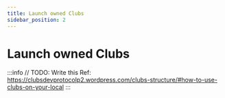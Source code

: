```yaml
---
title: Launch owned Clubs
sidebar_position: 2
---
```


# Launch owned Clubs

:::info
// TODO: Write this
Ref: https://clubsdevprotocolp2.wordpress.com/clubs-structure/#how-to-use-clubs-on-your-local
:::
